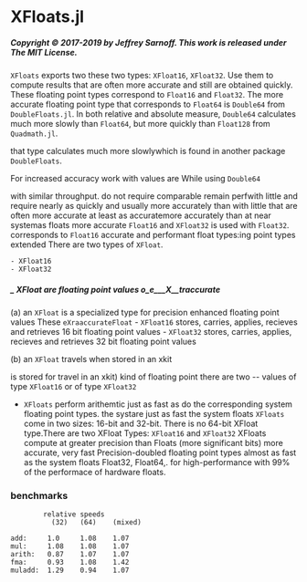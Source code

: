 # XFloats.jl

##### Copyright © 2017-2019 by Jeffrey Sarnoff. This work is released under The MIT License.

`XFloats` exports two these two types: `XFloat16`, `XFloat32`.  Use them to compute results that are often more accurate
and still are obtained quickly.  These floating point types correspond to `Float16` and `Float32`.  The more accurate
floating point type that corresponds to `Float64` is `Double64` from `DoubleFloats.jl`.  In both relative and absolute
measure, `Double64` calculates much more slowly than `Float64`, but more quickly than `Float128` from `Quadmath.jl`.


that type calculates much
more slowlywhich is found in another package `DoubleFloats`.

For increased
accuracy work with values
are While using `Double64` 

with similar throughput.  do not require comparable remain perfwith little and require nearly as quickly
and usually more accurately than with little that are often
more accurate at least as accuratemore accurately than at near systemas floats more accurate `Float16` and `XFloat32` is used with `Float32`.
corresponds to `Float16`  accurate and performant float types:ing point types extended There are two types of `XFloat`.

    - XFloat16
    - XFloat32


##### _ XFloat are floating point values o_e___X__traccurate

(a) an `XFloat` is a specialized type for precision enhanced floating point values
    These `eXraaccurateFloat`
    - `XFloat16` stores, carries, applies, recieves and retrieves 16 bit floating point values
    - `XFloat32` stores, carries, applies, recieves and retrieves 32 bit floating point values
    
(b) an `XFloat` travels when stored in an xkit

is stored for travel in an xkit) kind of floating point there are two
-- values of type `XFloat16` or of type `XFloat32`
- `XFloats` perform arithemtic just as fast as do the corresponding system floating point types.
the systare just as fast the system floats 
`XFloats` come in two sizes: 16-bit and 32-bit.  There is no 64-bit XFloat type.There are two XFloat Types: `XFloat16` and `XFloat32`
XFloats compute at greater precision than Floats (more significant bits) more accurate, very fast 
Precision-doubled floating point types almost as fast as the system floats Float32, Float64,.
for high-performance with 99% of the performace of hardware floats.





### benchmarks

```
        relative speeds
          (32)   (64)    (mixed)

add:     1.0     1.08    1.07
mul:     1.08    1.08    1.07
arith:   0.87    1.07    1.07
fma:     0.93    1.08    1.42
muladd:  1.29    0.94    1.07

```
